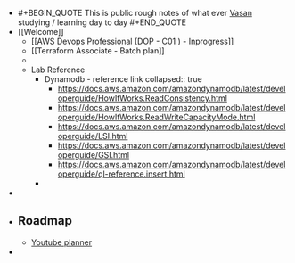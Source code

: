 - #+BEGIN_QUOTE
  This is public rough notes of what ever [Vasan](https://twitter.com/keerthivasan036) studying / learning day to day
  #+END_QUOTE
- [[Welcome]]
	- [[AWS Devops Professional (DOP - C01 ) - Inprogress]]
	- [[Terraform Associate - Batch plan]]
	-
	- Lab Reference
		- Dynamodb - reference link
		  collapsed:: true
			- https://docs.aws.amazon.com/amazondynamodb/latest/developerguide/HowItWorks.ReadConsistency.html
			- https://docs.aws.amazon.com/amazondynamodb/latest/developerguide/HowItWorks.ReadWriteCapacityMode.html
			- https://docs.aws.amazon.com/amazondynamodb/latest/developerguide/LSI.html
			- https://docs.aws.amazon.com/amazondynamodb/latest/developerguide/GSI.html
			- https://docs.aws.amazon.com/amazondynamodb/latest/developerguide/ql-reference.insert.html
		-
-
- ## Roadmap
	- [Youtube planner](https://trello.com/b/ATMpz1cj/yt-planner)
-